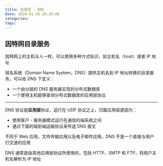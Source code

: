 ```yaml
---
title: 应用层 - DNS
date: 2020-01-28 20:20:00
categories: 
tags:
---
```

## 因特网目录服务
因特网上的主机与人一样，可以使用多种方式标识，如主机名（host）或者 IP 地址

域名系统（Domain Name System，DNS）提供主机名到 IP 地址转换的目录服务，可以给 DNS 下定义：
- 一个由分层的 DNS 服务器实现的分布式数据库
- 一个使得主机能够查询分布式数据库的应用层协议

---
DNS 协议是**应用层**协议，运行在 UDP 协议之上，归属应用层是因为：
- 使用客户 - 服务器模式运行在通信的端系统之间
- 通过下面的端到端运输协议来传送 DNS 报文

不同于 Web 应用，文件传输应用以及电子邮件应用，DNS 不是一个直接与用户打交道的应用

DNS 通常是由其他应用层协议所使用的，包括 HTTP、SMTP 和 FTP，将用户主机名解析为 IP 地址
